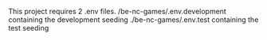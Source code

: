 This project requires 2 .env files.
/be-nc-games/.env.development containing the development seeding
./be-nc-games/.env.test containing the test seeding
